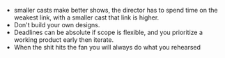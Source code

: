 * smaller casts make better shows, the director has to spend time on the weakest link, with a smaller cast that link is higher.
* Don't build your own designs.
* Deadlines can be absolute if scope is flexible, and you prioritize a working product early then iterate.
* When the shit hits the fan you will always do what you rehearsed